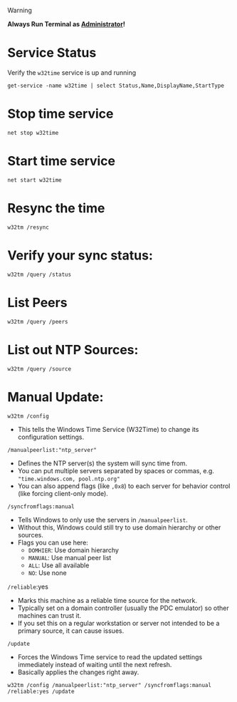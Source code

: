 > [!WARNING]
> **Always Run Terminal as <ins>Administrator</ins>!**

# Service Status
Verify the `w32time` service is up and running
```
get-service -name w32time | select Status,Name,DisplayName,StartType
```

# Stop time service 
```
net stop w32time 
```

# Start time service 
``` 
net start w32time 
```

# Resync the time 
```
w32tm /resync 
```

# Verify your sync status: 
```
w32tm /query /status 
```

# List Peers
```
w32tm /query /peers 
```

# List out NTP Sources: 
```
w32tm /query /source 
```

# Manual Update:
`w32tm /config`
- This tells the Windows Time Service (W32Time) to change its configuration settings.

`/manualpeerlist:"ntp_server"`
- Defines the NTP server(s) the system will sync time from.
- You can put multiple servers separated by spaces or commas, e.g. `"time.windows.com, pool.ntp.org"`
- You can also append flags (like `,0x8`) to each server for behavior control (like forcing client-only mode).

`/syncfromflags:manual`
- Tells Windows to only use the servers in `/manualpeerlist`.
- Without this, Windows could still try to use domain hierarchy or other sources.
- Flags you can use here:
    - `DOMHIER`: Use domain hierarchy
    - `MANUAL`: Use manual peer list
    - `ALL`: Use all available
    - `NO`: Use none

`/reliable`:yes
- Marks this machine as a reliable time source for the network.
- Typically set on a domain controller (usually the PDC emulator) so other machines can trust it.
- If you set this on a regular workstation or server not intended to be a primary source, it can cause issues.

`/update`
- Forces the Windows Time service to read the updated settings immediately instead of waiting until the next refresh.
- Basically applies the changes right away.


```
w32tm /config /manualpeerlist:"ntp_server" /syncfromflags:manual /reliable:yes /update
```
